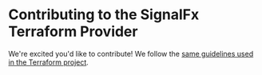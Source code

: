 # Contributing to the SignalFx Terraform Provider

We're excited you'd like to contribute! We follow the [same guidelines used in the Terraform project](https://github.com/hashicorp/terraform/blob/master/.github/CONTRIBUTING.md#pull-requests).
